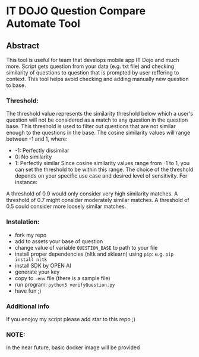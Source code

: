 # IT DOJO Question Compare Automate Tool

## Abstract
This tool is useful for team that develops mobile app IT Dojo and much more.
Script gets question from your data (e.g. txt file) and checking similarity of questions to question that is prompted by user reffering to context. This tool helps avoid checking and adding manually new question to base.

### Threshold:
The threshold value represents the similarity threshold below which a user's question will not be considered as a match to any question in the question base. This threshold is used to filter out questions that are not similar enough to the questions in the base. The cosine similarity values will range between -1 and 1, where:

- -1: Perfectly dissimilar
- 0: No similarity
- 1: Perfectly similar
Since cosine similarity values range from -1 to 1, you can set the threshold to be within this range. The choice of the threshold depends on your specific use case and desired level of sensitivity. For instance:

A threshold of 0.9 would only consider very high similarity matches.
A threshold of 0.7 might consider moderately similar matches.
A threshold of 0.5 could consider more loosely similar matches.

### Instalation:

- fork my repo
- add to assets your base of question
- change value of variable `QUESTION_BASE` to path to your file
- install proper dependencies (nltk and sklearn) using `pip`: e.g. `pip install nltk`
- install SDK by OPEN AI
- generate your key
- copy to `.env` file (there is a sample file)
- run program: `python3 verifyQuestion.py`
- have fun ;)

### Additional info
If you enojoy my script please add star to this repo ;)


### NOTE:
In the near future, basic docker image will be provided